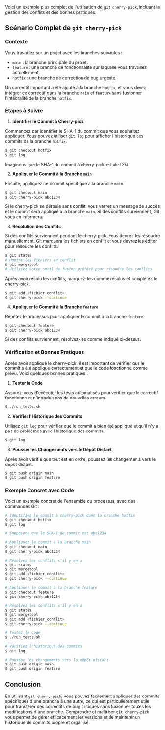 Voici un exemple plus complet de l'utilisation de `git cherry-pick`, incluant la gestion des conflits et des bonnes pratiques.

## Scénario Complet de `git cherry-pick`

### Contexte

Vous travaillez sur un projet avec les branches suivantes :
- `main` : la branche principale du projet.
- `feature` : une branche de fonctionnalité sur laquelle vous travaillez actuellement.
- `hotfix` : une branche de correction de bug urgente.

Un correctif important a été ajouté à la branche `hotfix`, et vous devez intégrer ce correctif dans la branche `main` et `feature` sans fusionner l'intégralité de la branche `hotfix`.

### Étapes à Suivre

1. **Identifier le Commit à Cherry-pick**

Commencez par identifier le SHA-1 du commit que vous souhaitez appliquer. Vous pouvez utiliser `git log` pour afficher l'historique des commits de la branche `hotfix`.

```bash
$ git checkout hotfix
$ git log
```

Imaginons que le SHA-1 du commit à cherry-pick est `abc1234`.

2. **Appliquer le Commit à la Branche `main`**

Ensuite, appliquez ce commit spécifique à la branche `main`.

```bash
$ git checkout main
$ git cherry-pick abc1234
```

Si le cherry-pick se déroule sans conflit, vous verrez un message de succès et le commit sera appliqué à la branche `main`. Si des conflits surviennent, Git vous en informera.

3. **Résolution des Conflits**

Si des conflits surviennent pendant le cherry-pick, vous devrez les résoudre manuellement. Git marquera les fichiers en conflit et vous devrez les éditer pour résoudre les conflits.

```bash
$ git status
# Montre les fichiers en conflit
$ git mergetool
# Utilisez votre outil de fusion préféré pour résoudre les conflits
```

Après avoir résolu les conflits, marquez-les comme résolus et complétez le cherry-pick.

```bash
$ git add <fichier_conflit>
$ git cherry-pick --continue
```

4. **Appliquer le Commit à la Branche `feature`**

Répétez le processus pour appliquer le commit à la branche `feature`.

```bash
$ git checkout feature
$ git cherry-pick abc1234
```

Si des conflits surviennent, résolvez-les comme indiqué ci-dessus.

### Vérification et Bonnes Pratiques

Après avoir appliqué le cherry-pick, il est important de vérifier que le commit a été appliqué correctement et que le code fonctionne comme prévu. Voici quelques bonnes pratiques :

1. **Tester le Code**

Assurez-vous d'exécuter les tests automatisés pour vérifier que le correctif fonctionne et n'introduit pas de nouvelles erreurs.

```bash
$ ./run_tests.sh
```

2. **Vérifier l'Historique des Commits**

Utilisez `git log` pour vérifier que le commit a bien été appliqué et qu'il n'y a pas de problèmes avec l'historique des commits.

```bash
$ git log
```

3. **Pousser les Changements vers le Dépôt Distant**

Après avoir vérifié que tout est en ordre, poussez les changements vers le dépôt distant.

```bash
$ git push origin main
$ git push origin feature
```

### Exemple Concret avec Code

Voici un exemple concret de l'ensemble du processus, avec des commandes Git :

```bash
# Identifiez le commit à cherry-pick dans la branche hotfix
$ git checkout hotfix
$ git log

# Supposons que le SHA-1 du commit est abc1234

# Appliquez le commit à la branche main
$ git checkout main
$ git cherry-pick abc1234

# Résolvez les conflits s'il y en a
$ git status
$ git mergetool
$ git add <fichier_conflit>
$ git cherry-pick --continue

# Appliquez le commit à la branche feature
$ git checkout feature
$ git cherry-pick abc1234

# Résolvez les conflits s'il y en a
$ git status
$ git mergetool
$ git add <fichier_conflit>
$ git cherry-pick --continue

# Testez le code
$ ./run_tests.sh

# Vérifiez l'historique des commits
$ git log

# Poussez les changements vers le dépôt distant
$ git push origin main
$ git push origin feature
```

## Conclusion

En utilisant `git cherry-pick`, vous pouvez facilement appliquer des commits spécifiques d'une branche à une autre, ce qui est particulièrement utile pour transférer des correctifs de bug critiques sans fusionner toutes les modifications d'une branche. Comprendre et maîtriser `git cherry-pick` vous permet de gérer efficacement les versions et de maintenir un historique de commits propre et organisé.